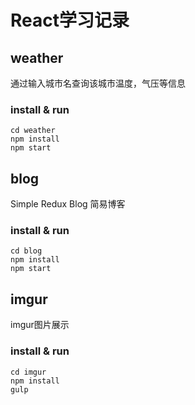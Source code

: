 # React学习记录

## weather
通过输入城市名查询该城市温度，气压等信息
### install & run
```
cd weather
npm install
npm start
```

## blog
Simple Redux Blog 简易博客
### install & run
```
cd blog
npm install
npm start
```

## imgur
imgur图片展示
### install & run
```
cd imgur
npm install
gulp
```